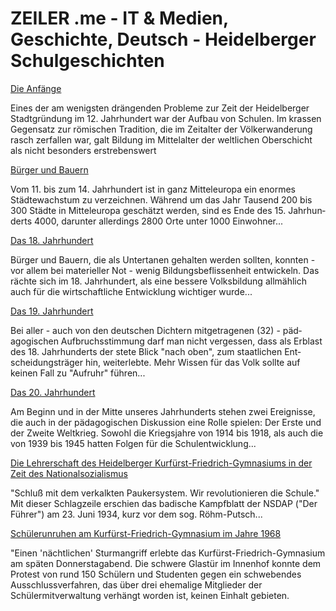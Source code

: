 # ZEILER .me - IT & Medien, Geschichte, Deutsch - Heidelberger Schulgeschichten

[Die Anfänge](https://www.zeiler.me/heidelberger-schulgeschichten/anfaenge.html)

Eines der am wenigsten drängenden Probleme zur Zeit der Heidelberger Stadtgründung im 12. Jahrhundert war der Aufbau von Schulen. Im kras­sen Gegensatz zur römischen Tradition, die im Zeitalter der Völkerwan­derung rasch zerfallen war, galt Bildung im Mittelalter der weltlichen Oberschicht als nicht besonders erstrebenswert

[Bürger und Bauern](https://www.zeiler.me/heidelberger-schulgeschichten/buerger-und-bauern.html)

Vom 11. bis zum 14. Jahrhundert ist in ganz Mitteleuropa ein enormes Städtewachstum zu verzeichnen. Während um das Jahr Tausend 200 bis 300 Städte in Mitteleuropa geschätzt werden, sind es Ende des 15. Jahrhun­derts 4000, darunter allerdings 2800 Orte unter 1000 Einwohner...

[Das 18. Jahrhundert](https://www.zeiler.me/heidelberger-schulgeschichten/das-18te-jahrhundert.html)

Bürger und Bauern, die als Untertanen gehalten werden sollten, konnten - vor allem bei materieller Not - wenig Bildungsbeflissenheit ent­wickeln. Das rächte sich im 18. Jahrhundert, als eine bessere Volks­bildung allmählich auch für die wirtschaftliche Entwicklung wichtiger wurde...

[Das 19. Jahrhundert](https://www.zeiler.me/heidelberger-schulgeschichten/das-19te-jahrhundert.html)

Bei aller - auch von den deutschen Dichtern mitgetragenen (32) - päd­agogischen Aufbruchsstimmung darf man nicht vergessen, dass als Erblast des 18. Jahrhunderts der stete Blick "nach oben", zum staatlichen Ent­scheidungsträger hin, weiterlebte. Mehr Wissen für das Volk sollte auf keinen Fall zu "Aufruhr" führen...

[Das 20. Jahrhundert](https://www.zeiler.me/heidelberger-schulgeschichten/das-20te-jahrhundert.html)

Am Beginn und in der Mitte unseres Jahrhunderts stehen zwei Ereignis­se, die auch in der pädagogischen Diskussion eine Rolle spielen: Der Erste und der Zweite Weltkrieg. Sowohl die Kriegsjahre von 1914 bis 1918, als auch die von 1939 bis 1945 hatten Folgen für die Schulentwicklung...

[Die Lehrerschaft des Heidelberger Kurfürst-Friedrich-Gymnasiums in der Zeit des Nationalsozialismus](https://www.zeiler.me/heidelberger-schulgeschichten/lehrerschaft-kfg-3tes-reich.html)

"Schluß mit dem verkalkten Paukersystem. Wir revolutionieren die Schule." Mit dieser Schlagzeile erschien das badische Kampfblatt der NSDAP ("Der Führer") am 23. Juni 1934, kurz vor dem sog. Röhm-Putsch...

[Schülerunruhen am Kurfürst-Friedrich-Gymnasium im Jahre 1968](https://www.zeiler.me/heidelberger-schulgeschichten/schuelerunruhen-am-kfg.html)

"Einen 'nächtlichen' Sturmangriff erlebte das Kurfürst-Friedrich-Gym­nasium am späten Donnerstagabend. Die schwere Glastür im Innenhof konnte dem Protest von rund 150 Schülern und Studenten gegen ein schwebendes Ausschlussverfahren, das über drei ehemalige Mitglieder der Schülermitverwaltung verhängt worden ist, keinen Einhalt gebieten.